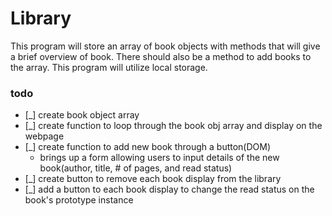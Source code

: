 # Library
This program will store an array of book objects with methods that will give a brief overview of book. There should also be a method to add books to the array. This program will utilize local storage.

### todo
+ [_] create book object array
+ [_] create function to loop through the book obj array and display on the webpage
+ [_] create function to add new book through a button(DOM)
  + brings up a form allowing users to input details of the new book(author, title, # of pages, and read status)
+ [_] create button to remove each book display from the library
+ [_] add a button to each book display to change the read status on the book's prototype instance